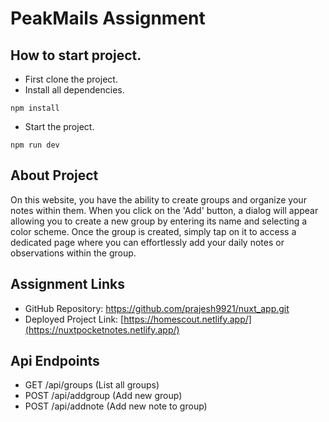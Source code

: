 
# PeakMails Assignment 

## How to start project.
- First clone the project.
- Install all dependencies.
```node
npm install
```
- Start the project.
```node
npm run dev
```
## About Project
On this website, you have the ability to create groups and organize your notes within them. When you click on the 'Add' button, a dialog will appear allowing you to create a new group by entering its name and selecting a color scheme. Once the group is created, simply tap on it to access a dedicated page where you can effortlessly add your daily notes or observations within the group.

## Assignment Links
- GitHub Repository: https://github.com/prajesh9921/nuxt_app.git
- Deployed Project Link: [https://homescout.netlify.app/](https://nuxtpocketnotes.netlify.app/)

## Api Endpoints
- GET /api/groups (List all groups)
- POST /api/addgroup (Add new group)
- POST /api/addnote (Add new note to group)
